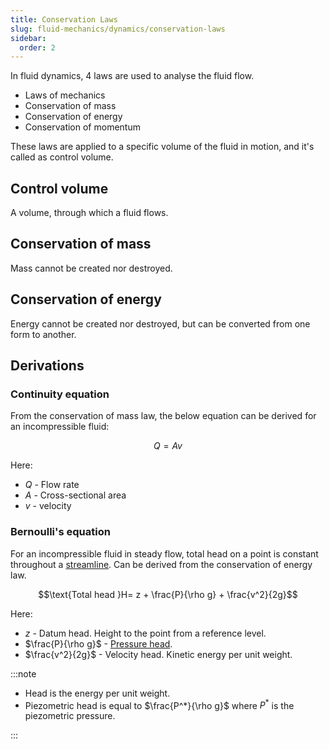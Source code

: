 ```yaml
---
title: Conservation Laws
slug: fluid-mechanics/dynamics/conservation-laws
sidebar:
  order: 2
---
```


In fluid dynamics, 4 laws are used to analyse the fluid flow.

- Laws of mechanics
- Conservation of mass
- Conservation of energy
- Conservation of momentum

These laws are applied to a specific volume of the fluid in motion, and it's
called as control volume.

## Control volume

A volume, through which a fluid flows.

## Conservation of mass

Mass cannot be created nor destroyed.

## Conservation of energy

Energy cannot be created nor destroyed, but can be converted from one form to
another.

## Derivations

### Continuity equation

From the conservation of mass law, the below equation can be derived for an
incompressible fluid:

```math
Q= Av
```

Here:

- $Q$ - Flow rate
- $A$ - Cross-sectional area
- $v$ - velocity

### Bernoulli's equation

For an incompressible fluid in steady flow, total head on a point is constant
throughout a [streamline](/fluid-mechanics/dynamics/introduction/#streamline).
Can be derived from the conservation of energy law.

```math
\text{Total head }H= z + \frac{P}{\rho g} + \frac{v^2}{2g}
```

Here:

- $z$ - Datum head. Height to the point from a reference level.
- $\frac{P}{\rho g}$ - [Pressure head](/fluid-mechanics/statics/pressure-head/).
- $\frac{v^2}{2g}$ - Velocity head. Kinetic energy per unit weight.

:::note

- Head is the energy per unit weight.
- Piezometric head is equal to $\frac{P^*}{\rho g}$ where $P^*$ is the
  piezometric pressure.

:::
